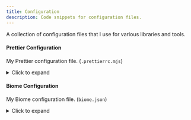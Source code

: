 ```yaml
---
title: Configuration
description: Code snippets for configuration files.
---
```


A collection of configuration files that I use for various libraries and tools.

#### Prettier Configuration

My Prettier configuration file. (`.prettierrc.mjs`)

<details>
<summary>Click to expand</summary>

```js
export default {
    tabWidth: 4,
    bracketSpacing: true,
    singleQuote: false,
    quoteProps: "consistent",
    printWidth: 120,
    semi: true,
};
```

</details>

#### Biome Configuration

My Biome configuration file. (`biome.json`)

<details>
<summary>Click to expand</summary>

```json
{
    "$schema": "https://biomejs.dev/schemas/1.8.3/schema.json",
    "organizeImports": {
        "enabled": true
    },
    "linter": {
        "enabled": true,
        "rules": {
            "recommended": true,
            "style": {
                "noNonNullAssertion": "off"
            },
            "correctness": {
                "noUnusedImports": "error"
            },
            "complexity": {
                "noStaticOnlyClass": "off",
                "noThisInStatic": "off"
            }
        }
    },
    "formatter": {
        "enabled": true,
        "formatWithErrors": true,
        "lineEnding": "lf",
        "indentStyle": "space",
        "indentWidth": 4,
        "lineWidth": 120
    },
    "javascript": {
        "formatter": {
            "indentStyle": "space",
            "indentWidth": 4
        }
    },
    "vcs": {
        "enabled": true,
        "clientKind": "git",
        "useIgnoreFile": true,
        "defaultBranch": "master"
    }
}
```

</details>
